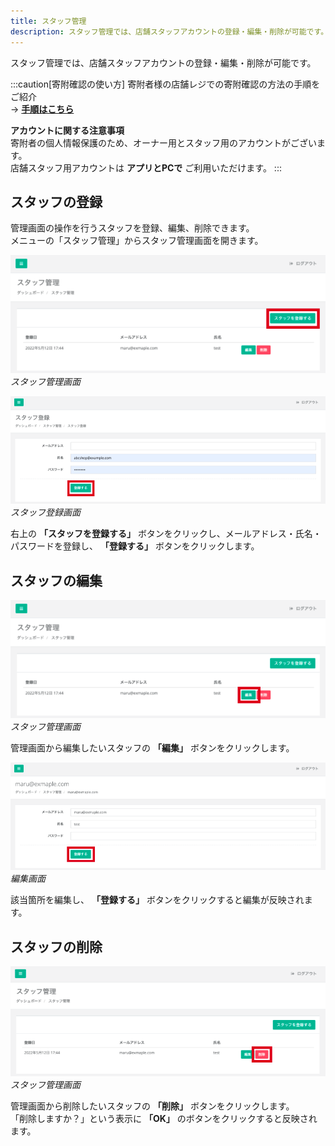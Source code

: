 ```yaml
---
title: スタッフ管理
description: スタッフ管理では、店舗スタッフアカウントの登録・編集・削除が可能です。
---
```


スタッフ管理では、店舗スタッフアカウントの登録・編集・削除が可能です。

:::caution[寄附確認の使い方]
寄附者様の店舗レジでの寄附確認の方法の手順をご紹介  
→ [**手順はこちら**](https://www.notion.so/7fa265187af94eebb338caefe0ba22c7?pvs=21)

**アカウントに関する注意事項**  
寄附者の個人情報保護のため、オーナー用とスタッフ用のアカウントがございます。  
店舗スタッフ用アカウントは **アプリとPCで** ご利用いただけます。
:::

## スタッフの登録

管理画面の操作を行うスタッフを登録、編集、削除できます。  
メニューの「スタッフ管理」からスタッフ管理画面を開きます。

![スタッフ管理画面](../../../assets/images/shops_staff_01.png)
*スタッフ管理画面*

![スタッフ登録画面](../../../assets/images/shops_staff_02.png)
*スタッフ登録画面*

右上の **「スタッフを登録する」** ボタンをクリックし、メールアドレス・氏名・パスワードを登録し、 **「登録する」** ボタンをクリックします。

## スタッフの編集

![スタッフ管理画面](../../../assets/images/shops_staff_03.png)
*スタッフ管理画面*

管理画面から編集したいスタッフの **「編集」** ボタンをクリックします。

![編集画面](../../../assets/images/shops_staff_04.png)
*編集画面*

該当箇所を編集し、 **「登録する」** ボタンをクリックすると編集が反映されます。

## スタッフの削除

![スタッフ管理画面](../../../assets/images/shops_staff_05.png)
*スタッフ管理画面*

管理画面から削除したいスタッフの **「削除」** ボタンをクリックします。  
「削除しますか？」という表示に **「OK」** のボタンをクリックすると反映されます。